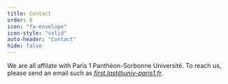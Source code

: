 ```yaml
---
title: Contact
order: 8
icon: "fa-envelope"
icon-style: "solid"
auto-header: "Contact"
hide: false
---
```


We are all affilate with Paris 1 Panthéon-Sorbonne Université. To reach us, please send an email such as *first.last@univ-paris1.fr*.

